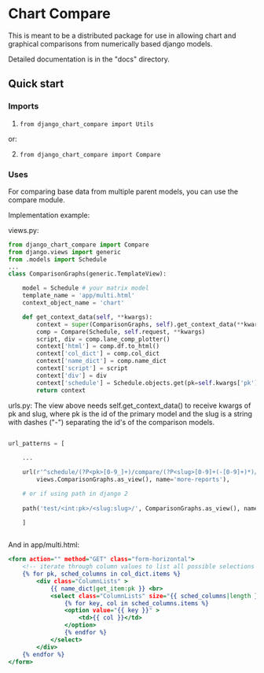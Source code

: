 # Chart Compare


This is meant to be a distributed package for use in allowing chart and graphical comparisons from numerically based django models.

Detailed documentation is in the "docs" directory.

## Quick start



### Imports


1. `from django_chart_compare import Utils`

or:

2. `from django_chart_compare import Compare`


### Uses


For comparing base data from multiple parent models, you can use the compare module.

Implementation example:

views.py:
```python
from django_chart_compare import Compare
from django.views import generic
from .models import Schedule
...
class ComparisonGraphs(generic.TemplateView):

    model = Schedule # your matrix model
    template_name = 'app/multi.html'
    context_object_name = 'chart'

    def get_context_data(self, **kwargs):
        context = super(ComparisonGraphs, self).get_context_data(**kwargs)
        comp = Compare(Schedule, self.request, **kwargs)
        script, div = comp.lane_comp_plotter()
        context['html'] = comp.df.to_html()
        context['col_dict'] = comp.col_dict
        context['name_dict'] = comp.name_dict
        context['script'] = script
        context['div'] = div
        context['schedule'] = Schedule.objects.get(pk=self.kwargs['pk'])
        return context
```
urls.py:
 The view above needs   self.get_context_data() to receive kwargs of pk and slug, where pk is the id of the primary model
 and the slug is a string with dashes ("-") separating the id's of the comparison models.
```python

url_patterns = [
    
    ...

    url(r'^schedule/(?P<pk>[0-9_]+)/compare/(?P<slug>[0-9]+(-[0-9]+)*)/more-reports/$',
        views.ComparisonGraphs.as_view(), name='more-reports'),

    # or if using path in django 2
    
    path('test/<int:pk>/<slug:slug>/', ComparisonGraphs.as_view(), name='test'),

    ]
    

```



And in app/multi.html:

```djangotemplate
<form action="" method="GET" class="form-horizontal">
    <!-- iterate through column values to list all possible selections for comparison -->
    {% for pk, sched_columns in col_dict.items %}
        <div class="ColumnLists" >
            {{ name_dict|get_item:pk }} <br>
            <select class="ColumnLists" size="{{ sched_columns|length }}" name="{{ pk }}">
                {% for key, col in sched_columns.items %}
                <option value="{{ key }}" >
                    <td>{{ col }}</td>
                </option>
                {% endfor %}
            </select>
        </div>
    {% endfor %}
</form>
```